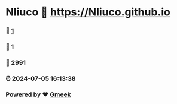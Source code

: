 # Nliuco :link: https://Nliuco.github.io 
### :page_facing_up: [1](https://Nliuco.github.io/tag.html) 
### :speech_balloon: 1 
### :hibiscus: 2991 
### :alarm_clock: 2024-07-05 16:13:38 
### Powered by :heart: [Gmeek](https://github.com/Meekdai/Gmeek)

